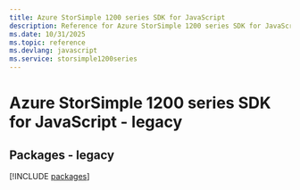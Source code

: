 ```yaml
---
title: Azure StorSimple 1200 series SDK for JavaScript
description: Reference for Azure StorSimple 1200 series SDK for JavaScript
ms.date: 10/31/2025
ms.topic: reference
ms.devlang: javascript
ms.service: storsimple1200series
---
```

# Azure StorSimple 1200 series SDK for JavaScript - legacy
## Packages - legacy
[!INCLUDE [packages](storsimple-1200-series-index.md)]